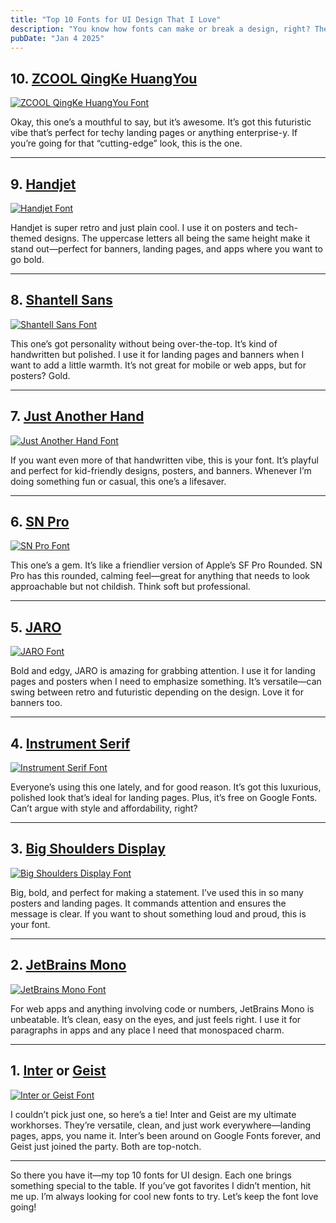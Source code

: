 ```yaml
---
title: "Top 10 Fonts for UI Design That I Love"
description: "You know how fonts can make or break a design, right? They set the mood, deliver the message, and make things pop. I’ve tried a bunch of them over the years, and these are my go-to picks. They’re reliable, stylish, and just fun to use. Let’s jump in!"
pubDate: "Jan 4 2025"
---
```


## 10. [ZCOOL QingKe HuangYou](https://fonts.google.com/specimen/ZCOOL+QingKe+HuangYou)

[![ZCOOL QingKe HuangYou Font](../../images/top-10-fonts-for-ui-design-that-i-love/10.png)](https://fonts.google.com/specimen/ZCOOL+QingKe+HuangYou)

Okay, this one’s a mouthful to say, but it’s awesome. It’s got this futuristic vibe that’s perfect for techy landing pages or anything enterprise-y. If you’re going for that “cutting-edge” look, this is the one.

---

## 9. [Handjet](https://fonts.google.com/specimen/Handjet)

[![Handjet Font](../../images/top-10-fonts-for-ui-design-that-i-love/9.png)](https://fonts.google.com/specimen/Handjet)

Handjet is super retro and just plain cool. I use it on posters and tech-themed designs. The uppercase letters all being the same height make it stand out—perfect for banners, landing pages, and apps where you want to go bold.

---

## 8. [Shantell Sans](https://fonts.google.com/specimen/Shantell+Sans)

[![Shantell Sans Font](../../images/top-10-fonts-for-ui-design-that-i-love/8.png)](https://fonts.google.com/specimen/Shantell+Sans)

This one’s got personality without being over-the-top. It’s kind of handwritten but polished. I use it for landing pages and banners when I want to add a little warmth. It’s not great for mobile or web apps, but for posters? Gold.

---

## 7. [Just Another Hand](https://fonts.google.com/specimen/Just+Another+Hand)

[![Just Another Hand Font](../../images/top-10-fonts-for-ui-design-that-i-love/7.png)](https://fonts.google.com/specimen/Just+Another+Hand)

If you want even more of that handwritten vibe, this is your font. It’s playful and perfect for kid-friendly designs, posters, and banners. Whenever I’m doing something fun or casual, this one’s a lifesaver.

---

## 6. [SN Pro](https://supernotes.app/open-source/sn-pro/)

[![SN Pro Font](../../images/top-10-fonts-for-ui-design-that-i-love/6.png)](https://supernotes.app/open-source/sn-pro/)

This one’s a gem. It’s like a friendlier version of Apple’s SF Pro Rounded. SN Pro has this rounded, calming feel—great for anything that needs to look approachable but not childish. Think soft but professional.

---

## 5. [JARO](https://fonts.google.com/specimen/Jaro)

[![JARO Font](../../images/top-10-fonts-for-ui-design-that-i-love/5.png)](https://fonts.google.com/specimen/Jaro)

Bold and edgy, JARO is amazing for grabbing attention. I use it for landing pages and posters when I need to emphasize something. It’s versatile—can swing between retro and futuristic depending on the design. Love it for banners too.

---

## 4. [Instrument Serif](https://fonts.google.com/specimen/Instrument+Serif)

[![Instrument Serif Font](../../images/top-10-fonts-for-ui-design-that-i-love/4.png)](https://fonts.google.com/specimen/Instrument+Serif)

Everyone’s using this one lately, and for good reason. It’s got this luxurious, polished look that’s ideal for landing pages. Plus, it’s free on Google Fonts. Can’t argue with style and affordability, right?

---

## 3. [Big Shoulders Display](https://fonts.google.com/specimen/Big+Shoulders+Display)

[![Big Shoulders Display Font](../../images/top-10-fonts-for-ui-design-that-i-love/3.png)](https://fonts.google.com/specimen/Big+Shoulders+Display)

Big, bold, and perfect for making a statement. I’ve used this in so many posters and landing pages. It commands attention and ensures the message is clear. If you want to shout something loud and proud, this is your font.

---

## 2. [JetBrains Mono](https://fonts.google.com/specimen/JetBrains+Mono)

[![JetBrains Mono Font](../../images/top-10-fonts-for-ui-design-that-i-love/2.png)](https://fonts.google.com/specimen/JetBrains+Mono)

For web apps and anything involving code or numbers, JetBrains Mono is unbeatable. It’s clean, easy on the eyes, and just feels right. I use it for paragraphs in apps and any place I need that monospaced charm.

---

## 1. [Inter](https://fonts.google.com/specimen/Inter) or [Geist](https://fonts.google.com/specimen/Geist)

[![Inter or Geist Font](../../images/top-10-fonts-for-ui-design-that-i-love/1.png)](https://fonts.google.com/specimen/Inter)

I couldn’t pick just one, so here’s a tie! Inter and Geist are my ultimate workhorses. They’re versatile, clean, and just work everywhere—landing pages, apps, you name it. Inter’s been around on Google Fonts forever, and Geist just joined the party. Both are top-notch.

---

So there you have it—my top 10 fonts for UI design. Each one brings something special to the table. If you’ve got favorites I didn’t mention, hit me up. I’m always looking for cool new fonts to try. Let’s keep the font love going!
